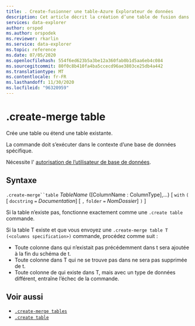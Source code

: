 ```yaml
---
title: . Create-fusionner une table-Azure Explorateur de données
description: Cet article décrit la création d’une table de fusion dans Azure Explorateur de données.
services: data-explorer
author: orspod
ms.author: orspodek
ms.reviewer: rkarlin
ms.service: data-explorer
ms.topic: reference
ms.date: 07/05/2020
ms.openlocfilehash: 554f6ed623b5a3be12a360fab0b1d5aa6eb4c084
ms.sourcegitcommit: 80f0c8b410fa4ba5ccecd96ae3803ce25db4a442
ms.translationtype: MT
ms.contentlocale: fr-FR
ms.lasthandoff: 11/30/2020
ms.locfileid: "96320959"
---
```

# <a name="create-merge-table"></a>.create-merge table

Crée une table ou étend une table existante. 

La commande doit s’exécuter dans le contexte d’une base de données spécifique. 

Nécessite l' [autorisation de l’utilisateur de base de données](../management/access-control/role-based-authorization.md).

## <a name="syntax"></a>Syntaxe

`.create-merge``table` *TableName* ([ColumnName : ColumnType],...)  [ `with` `(` [ `docstring` `=` *Documentation*] [ `,` `folder` `=` *NomDossier*] `)` ]

Si la table n’existe pas, fonctionne exactement comme une `.create table` commande.

Si la table T existe et que vous envoyez une `.create-merge table T (<columns specification>)` commande, procédez comme suit :

* Toute colonne dans <columns specification> qui n’existait pas précédemment dans t sera ajoutée à la fin du schéma de t.
* Toute colonne dans T qui ne se trouve pas dans <columns specification> ne sera pas supprimée de t.
* Toute colonne de <columns specification> qui existe dans T, mais avec un type de données différent, entraîne l’échec de la commande.

## <a name="see-also"></a>Voir aussi

* [`.create-merge tables`](create-merge-tables-command.md)
* [`.create table`](create-table-command.md)
